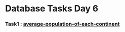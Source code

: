 # Database Tasks Day 6

### Task1 : [average-population-of-each-continent](https://www.hackerrank.com/challenges/average-population-of-each-continent/problem?isFullScreen=true)
<!-- ### Task2 : [african-cities](https://www.hackerrank.com/challenges/african-cities/problem?isFullScreen=true) -->